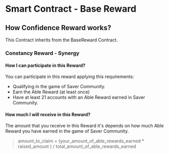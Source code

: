 # Smart Contract - Base Reward

## How Confidence Reward works?
This Contract inherits from the BaseReward Contract.

### Constancy Reward - Synergy
#### How I can participate in this Reward?
You can participate in this reward applying this requirements:
- Qualifying in the game of Saver Community.
- Earn the Able Reward (at least once)
- Have at least 21 accounts with an Able Reward earned in Saver Community.
#### How much I will receive in this Reward?
The amount that you receive in this Reward it's depends on how much Able Reward you have earned in the game of Saver Community.
> amount_to_claim = (your_amount_of_able_rewards_earned * raised_amount ) / total_amount_of_able_rewards_earned